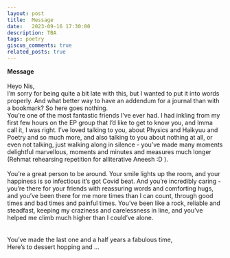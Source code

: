 ```yaml
---
layout: post
title:  Message
date:   2023-09-16 17:30:00
description: TBA
tags: poetry
giscus_comments: true
related_posts: true
---
```


<div class="poem">
<b>Message</b><br><br>Heyo Nis,<br>I’m sorry for being quite a bit late with this, but I wanted to put it into words properly. And what better way to have an addendum for a journal than with a bookmark? So here goes nothing.<br>You’re one of the most fantastic friends I’ve ever had. I had inkling from my first few hours on the EP group that I’d like to get to know you, and Imma call it, I was right. I’ve loved talking to you, about Physics and Haikyuu and Poetry and so much more, and also talking to you about nothing at all, or even not talking, just walking along in silence - you’ve made many moments delightful marvellous, moments and minutes and measures much longer (Rehmat rehearsing repetition for alliterative Aneesh :D ).<br><br>You’re a great person to be around. Your smile lights up the room, and your happiness is so infectious it’s got Covid beat. And you’re incredibly caring - you’re there for your friends with reassuring words and comforting hugs, and you’ve been there for me more times than I can count, through good times and bad times and painful times. You’ve been like a rock, reliable and steadfast, keeping my craziness and carelessness in line, and you’ve helped me climb much higher than I could’ve alone. <br><br><br>You’ve made the last one and a half years a fabulous time,<br>Here’s to dessert hopping and …<br><br></div>